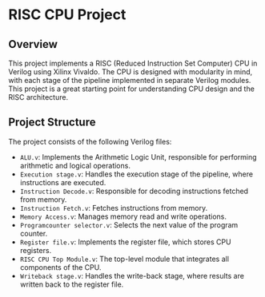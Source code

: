 # RISC CPU Project

## Overview

This project implements a RISC (Reduced Instruction Set Computer) CPU in Verilog using Xilinx Vivaldo. The CPU is designed with modularity in mind, with each stage of the pipeline implemented in separate Verilog modules. This project is a great starting point for understanding CPU design and the RISC architecture.

## Project Structure

The project consists of the following Verilog files:

- `ALU.v`: Implements the Arithmetic Logic Unit, responsible for performing arithmetic and logical operations.
- `Execution stage.v`: Handles the execution stage of the pipeline, where instructions are executed.
- `Instruction Decode.v`: Responsible for decoding instructions fetched from memory.
- `Instruction Fetch.v`: Fetches instructions from memory.
- `Memory Access.v`: Manages memory read and write operations.
- `Programcounter selector.v`: Selects the next value of the program counter.
- `Register file.v`: Implements the register file, which stores CPU registers.
- `RISC CPU Top Module.v`: The top-level module that integrates all components of the CPU.
- `Writeback stage.v`: Handles the write-back stage, where results are written back to the register file.
